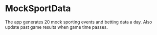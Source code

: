 # MockSportData
The app generates 20 mock sporting events and betting data a day. Also update past game results when game time passes.
